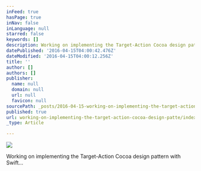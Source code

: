 ```yaml
---
inFeed: true
hasPage: true
inNav: false
inLanguage: null
starred: false
keywords: []
description: Working on implementing the Target-Action Cocoa design pattern with Swift...
datePublished: '2016-04-15T04:00:42.476Z'
dateModified: '2016-04-15T04:00:12.256Z'
title: ''
author: []
authors: []
publisher:
  name: null
  domain: null
  url: null
  favicon: null
sourcePath: _posts/2016-04-15-working-on-implementing-the-target-action-cocoa-design-patte.md
published: true
url: working-on-implementing-the-target-action-cocoa-design-patte/index.html
_type: Article

---
```

![](https://the-grid-user-content.s3-us-west-2.amazonaws.com/0645cb07-66d0-44f8-bbe6-64f0b18dbab7.png)

Working on implementing the Target-Action Cocoa design pattern with Swift...
